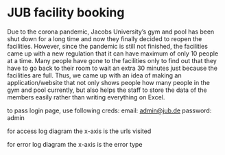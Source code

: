 # JUB facility booking
Due to the corona pandemic, Jacobs University’s gym and pool has been shut down for a long time and now they finally decided to reopen the facilities. However, since the pandemic is still not finished, the facilities came up with a new regulation that it can have maximum of only 10 people at a time. Many people have gone to the facilities only to find out that they have to go back to their room to wait an extra 30 minutes just because the facilities are full. Thus, we came up with an idea of making an application/website that not only shows people how many people in the gym and pool currently, but also helps the staff to store the data of the members easily rather than writing everything on Excel.

to pass login page, use following creds:
email: admin@jub.de password: admin

for access log diagram the x-axis is the urls visited

for error log diagram the x-axis is the error type

